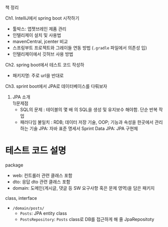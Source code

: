 책 정리


Ch1. IntelliJ에서 spring boot 시작하기
- 툴박스: 앱젯브레인 제품 관리
- 인텔리제이 설치 및 사용법
- mavenCentral, jcenter 비교
- 스프링부트 프로젝트와 그레이들 연동 방법 (`.gradle` 파일에서 의존성 입)
- 인텔리제이에서 깃허브 사용 방법

Ch2. spring boot에서 테스트 코드 작성하
- 패키지명: 주로 url을 반대로


 
Ch3. sprint boot에서 JPA로 데이터베이스를 다뤄보자
1. JPA 소개   
    1)문제점   
    - SQL의 문제 : 테이블의 몇 배 의 SQL을 생성 및 유지보수 해야함. 단순 반복 작업
    - 패러다임 불일치 : RDB; 데이터 저장 기술, OOP; 기능과 속성을 한곳에서 관리하는 기술
JPA: 자바 표준 명세서
Sprint Data JPA: JPA 구현체

# 테스트 코드 설명
package
- web: 컨트롤러 관련 클래스 포함
- dto: 응답 dto 관련 클래스 포함
- domain: 도메인(게시글, 댓글 등 SW 요구사항 혹은 문제 영역)을 담은 패키지

class, interface
- `/domain/posts/`
    - `Posts`: JPA entity class
    - `PostsRepository`: `Posts` class로 DB를 접근하게 해 줄 JpaRepositoty
